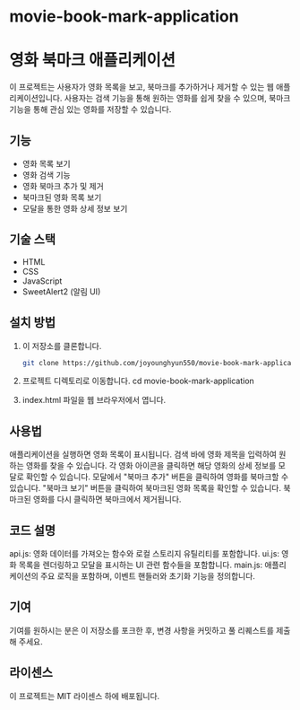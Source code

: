 # movie-book-mark-application

# 영화 북마크 애플리케이션

이 프로젝트는 사용자가 영화 목록을 보고, 북마크를 추가하거나 제거할 수 있는 웹 애플리케이션입니다. 사용자는 검색 기능을 통해 원하는 영화를 쉽게 찾을 수 있으며, 북마크 기능을 통해 관심 있는 영화를 저장할 수 있습니다.

## 기능

- 영화 목록 보기
- 영화 검색 기능
- 영화 북마크 추가 및 제거
- 북마크된 영화 목록 보기
- 모달을 통한 영화 상세 정보 보기

## 기술 스택

- HTML
- CSS
- JavaScript
- SweetAlert2 (알림 UI)

## 설치 방법

1. 이 저장소를 클론합니다.

   ```bash
   git clone https://github.com/joyounghyun550/movie-book-mark-application.git

   ```

2. 프로젝트 디렉토리로 이동합니다.
   cd movie-book-mark-application

3. index.html 파일을 웹 브라우저에서 엽니다.

## 사용법

애플리케이션을 실행하면 영화 목록이 표시됩니다.
검색 바에 영화 제목을 입력하여 원하는 영화를 찾을 수 있습니다.
각 영화 아이콘을 클릭하면 해당 영화의 상세 정보를 모달로 확인할 수 있습니다.
모달에서 "북마크 추가" 버튼을 클릭하여 영화를 북마크할 수 있습니다.
"북마크 보기" 버튼을 클릭하여 북마크된 영화 목록을 확인할 수 있습니다.
북마크된 영화를 다시 클릭하면 북마크에서 제거됩니다.

## 코드 설명

api.js: 영화 데이터를 가져오는 함수와 로컬 스토리지 유틸리티를 포함합니다.
ui.js: 영화 목록을 렌더링하고 모달을 표시하는 UI 관련 함수들을 포함합니다.
main.js: 애플리케이션의 주요 로직을 포함하며, 이벤트 핸들러와 초기화 기능을 정의합니다.

## 기여

기여를 원하시는 분은 이 저장소를 포크한 후, 변경 사항을 커밋하고 풀 리퀘스트를 제출해 주세요.

## 라이센스

이 프로젝트는 MIT 라이센스 하에 배포됩니다.
